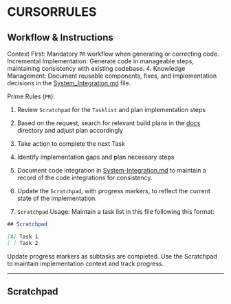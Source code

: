 # CURSORRULES

## Workflow & Instructions

Context First: Mandatory `PR` workflow when generating or correcting code.
Incremental Implementation: Generate code in manageable steps, maintaining consistency with existing codebase. 4. Knowledge Management: Document reusable components, fixes, and implementation decisions in the [System_Integration.md](./changelog/system_integration.md) file.

Prime Rules (`PR`):

1. Review `Scratchpad` for the `Tasklist` and plan implementation steps
2. Based on the request, search for relevant build plans in the [docs](/docs/build-docs/) directory and adjust plan accordingly
3. Take action to complete the next Task
4. Identify implementation gaps and plan necessary steps
5. Document code integration in [System-Integration.md](/docs/build-docs/System_Integration.md) to maintain a record of the code integrations for consistency.
6. Update the `Scratchpad`, with progress markers, to reflect the current state of the implementation.

7. `Scratchpad` Usage: Maintain a task list in this file following this format:

```md
## Scratchpad

[X] Task 1
[ ] Task 2
```

Update progress markers as subtasks are completed. Use the Scratchpad to maintain implementation context and track progress.

---

## Scratchpad
